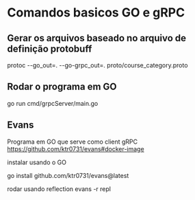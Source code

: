 # Comandos basicos GO e gRPC


## Gerar os arquivos baseado no arquivo de definição protobuff

protoc --go_out=. --go-grpc_out=. proto/course_category.proto 

## Rodar o programa em GO

go run cmd/grpcServer/main.go 

## Evans

Programa em GO que serve como client gRPC
https://github.com/ktr0731/evans#docker-image

instalar usando o GO

go install github.com/ktr0731/evans@latest

rodar usando reflection
evans -r repl